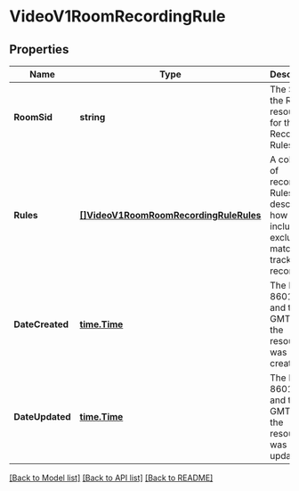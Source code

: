 # VideoV1RoomRecordingRule

## Properties

Name | Type | Description | Notes
------------ | ------------- | ------------- | -------------
**RoomSid** | **string** | The SID of the Room resource for the Recording Rules |[optional] 
**Rules** | [**[]VideoV1RoomRoomRecordingRuleRules**](VideoV1RoomRoomRecordingRuleRules.md) | A collection of recording Rules that describe how to include or exclude matching tracks for recording |[optional] 
**DateCreated** | [**time.Time**](time.Time.md) | The ISO 8601 date and time in GMT when the resource was created |[optional] 
**DateUpdated** | [**time.Time**](time.Time.md) | The ISO 8601 date and time in GMT when the resource was last updated |[optional] 

[[Back to Model list]](../README.md#documentation-for-models) [[Back to API list]](../README.md#documentation-for-api-endpoints) [[Back to README]](../README.md)


